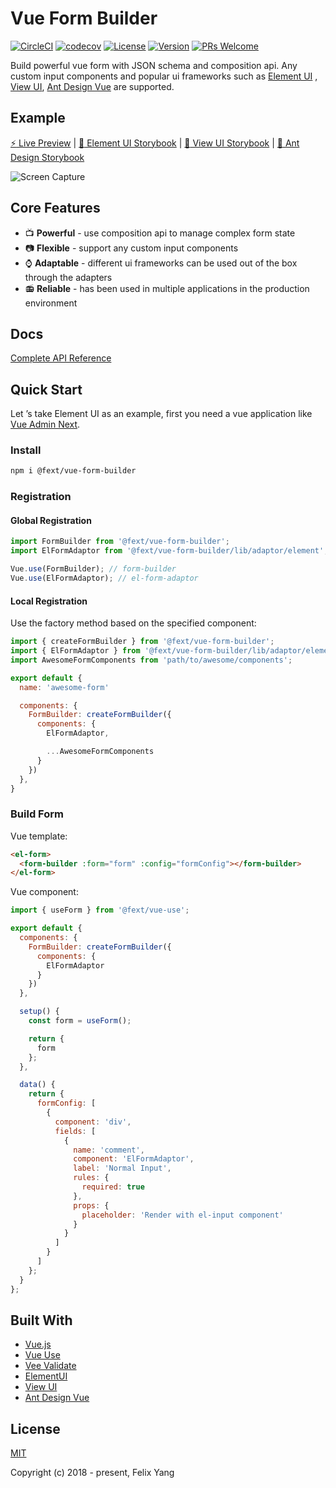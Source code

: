 # Vue Form Builder

[![CircleCI](https://circleci.com/gh/openfext/vue-use.svg?style=svg)](https://circleci.com/gh/openfext/vue-use)
[![codecov](https://codecov.io/gh/openfext/vue-form-builder/branch/develop/graph/badge.svg)](https://codecov.io/gh/openfext/vue-form-builder)
[![License](https://img.shields.io/npm/l/@fext/vue-form-builder.svg)](https://www.npmjs.com/package/@fext/vue-form-builder)
[![Version](https://img.shields.io/npm/v/@fext/vue-form-builder.svg)](https://www.npmjs.com/package/@fext/vue-form-builder)
[![PRs Welcome](https://img.shields.io/badge/PRs-welcome-brightgreen.svg?style=flat-square)](https://github.com/openfext/vue-form-builder)

Build powerful vue form with JSON schema and composition api. Any custom input components and popular ui frameworks such as [Element UI](https://element.eleme.cn/) , [View UI](https://www.iviewui.com/), [Ant Design Vue](https://www.antdv.com/) are supported.

## Example

[:zap: Live Preview](https://openfext.github.io/vue-admin-next/#/form/form-builder) | [:book: Element UI Storybook](https://openfext.github.io/vue-form-builder/?path=/story/formbuilder-element-ui--basic-usage) | [:book: View UI Storybook](https://openfext.github.io/vue-form-builder/?path=/story/formbuilder-view-ui--basic-usage) | [:book: Ant Design Storybook](https://openfext.github.io/vue-form-builder/?path=/story/formbuilder-ant-design-vue--basic-usage)

![Screen Capture](https://github.com/openfext/vue-form-builder/raw/develop/.github/preview.gif)

## Core Features

- :tv: **Powerful** - use composition api to manage complex form state
- :camera: **Flexible** - support any custom input components
- :watch: **Adaptable** - different ui frameworks can be used out of the box through the adapters
- :radio: **Reliable** - has been used in multiple applications in the production environment

## Docs

[Complete API Reference](http://openfext.github.io/docs/vue-form-builder)

## Quick Start

Let ’s take Element UI as an example, first you need a vue application like [Vue Admin Next](https://github.com/openfext/vue-admin-next).

### Install

```bash
npm i @fext/vue-form-builder
```

### Registration

#### Global Registration

```javascript
import FormBuilder from '@fext/vue-form-builder';
import ElFormAdaptor from '@fext/vue-form-builder/lib/adaptor/element';

Vue.use(FormBuilder); // form-builder
Vue.use(ElFormAdaptor); // el-form-adaptor
```

#### Local Registration

Use the factory method based on the specified component:

```javascript
import { createFormBuilder } from '@fext/vue-form-builder';
import { ElFormAdaptor } from '@fext/vue-form-builder/lib/adaptor/element';
import AwesomeFormComponents from 'path/to/awesome/components';

export default {
  name: 'awesome-form'

  components: {
    FormBuilder: createFormBuilder({
      components: {
        ElFormAdaptor,

        ...AwesomeFormComponents
      }
    })
  },
}
```

### Build Form

Vue template:

```html
<el-form>
  <form-builder :form="form" :config="formConfig"></form-builder>
</el-form>
```

Vue component:

```javascript
import { useForm } from '@fext/vue-use';

export default {
  components: {
    FormBuilder: createFormBuilder({
      components: {
        ElFormAdaptor
      }
    })
  },

  setup() {
    const form = useForm();

    return {
      form
    };
  },

  data() {
    return {
      formConfig: [
        {
          component: 'div',
          fields: [
            {
              name: 'comment',
              component: 'ElFormAdaptor',
              label: 'Normal Input',
              rules: {
                required: true
              },
              props: {
                placeholder: 'Render with el-input component'
              }
            }
          ]
        }
      ]
    };
  }
};
```

## Built With

- [Vue.js](https://github.com/vuejs/vue)
- [Vue Use](https://github.com/openfext/vue-use)
- [Vee Validate](https://github.com/logaretm/vee-validate)
- [ElementUI](https://github.com/ElemeFE/element)
- [View UI](https://github.com/view-design/ViewUI)
- [Ant Design Vue](https://github.com/vueComponent/ant-design-vue)

## License

[MIT](http://opensource.org/licenses/MIT)

Copyright (c) 2018 - present, Felix Yang
